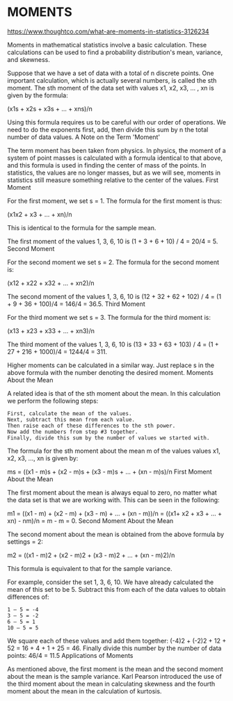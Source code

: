 
# MOMENTS
https://www.thoughtco.com/what-are-moments-in-statistics-3126234

Moments in mathematical statistics involve a basic calculation. These calculations can be used to find a probability distribution's mean, variance, and skewness.

Suppose that we have a set of data with a total of n discrete points. One important calculation, which is actually several numbers, is called the sth moment. The sth moment of the data set with values x1, x2, x3, ... , xn is given by the formula:

(x1s + x2s + x3s + ... + xns)/n

Using this formula requires us to be careful with our order of operations. We need to do the exponents first, add, then divide this sum by n the total number of data values.
A Note on the Term 'Moment'

The term moment has been taken from physics. In physics, the moment of a system of point masses is calculated with a formula identical to that above, and this formula is used in finding the center of mass of the points. In statistics, the values are no longer masses, but as we will see, moments in statistics still measure something relative to the center of the values.​
First Moment

For the first moment, we set s = 1. The formula for the first moment is thus:

(x1x2 + x3 + ... + xn)/n

This is identical to the formula for the sample mean.

The first moment of the values 1, 3, 6, 10 is (1 + 3 + 6 + 10) / 4 = 20/4 = 5.
Second Moment

For the second moment we set s = 2. The formula for the second moment is:

(x12 + x22 + x32 + ... + xn2)/n

The second moment of the values 1, 3, 6, 10 is (12 + 32 + 62 + 102) / 4 = (1 + 9 + 36 + 100)/4 = 146/4 = 36.5.
Third Moment

For the third moment we set s = 3. The formula for the third moment is:

(x13 + x23 + x33 + ... + xn3)/n

The third moment of the values 1, 3, 6, 10 is (13 + 33 + 63 + 103) / 4 = (1 + 27 + 216 + 1000)/4 = 1244/4 = 311.

Higher moments can be calculated in a similar way. Just replace s in the above formula with the number denoting the desired moment.
Moments About the Mean

A related idea is that of the sth moment about the mean. In this calculation we perform the following steps:

    First, calculate the mean of the values.
    Next, subtract this mean from each value.
    Then raise each of these differences to the sth power.
    Now add the numbers from step #3 together.
    Finally, divide this sum by the number of values we started with.

The formula for the sth moment about the mean m of the values values x1, x2, x3, ..., xn is given by:

ms = ((x1 - m)s + (x2 - m)s + (x3 - m)s + ... + (xn - m)s)/n
First Moment About the Mean

The first moment about the mean is always equal to zero, no matter what the data set is that we are working with. This can be seen in the following:

m1 = ((x1 - m) + (x2 - m) + (x3 - m) + ... + (xn - m))/n = ((x1+ x2 + x3 + ... + xn) - nm)/n = m - m = 0.
Second Moment About the Mean

The second moment about the mean is obtained from the above formula by settings = 2:

m2 = ((x1 - m)2 + (x2 - m)2 + (x3 - m)2 + ... + (xn - m)2)/n

This formula is equivalent to that for the sample variance.

For example, consider the set 1, 3, 6, 10. We have already calculated the mean of this set to be 5. Subtract this from each of the data values to obtain differences of:

    1 – 5 = -4
    3 – 5 = -2
    6 – 5 = 1
    10 – 5 = 5

We square each of these values and add them together: (-4)2 + (-2)2 + 12 + 52 = 16 + 4 + 1 + 25 = 46. Finally divide this number by the number of data points: 46/4 = 11.5
Applications of Moments

As mentioned above, the first moment is the mean and the second moment about the mean is the sample variance. Karl Pearson introduced the use of the third moment about the mean in calculating skewness and the fourth moment about the mean in the calculation of kurtosis.
